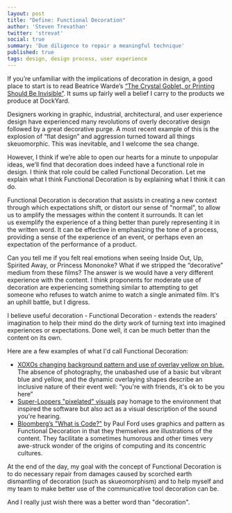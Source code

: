 ```yaml
---
layout: post
title: "Define: Functional Decoration"
author: 'Steven Trevathan'
twitter: 'strevat'
social: true
summary: 'Due diligence to repair a meaningful technique'
published: true
tags: design, design process, user experience
---
```


If you’re unfamiliar with the implications of decoration in design, a good place to start is to read Beatrice Warde’s [“The Crystal Goblet, or Printing Should Be Invisible”](http://gmunch.home.pipeline.com/typo-L/misc/ward.htm). It sums up fairly well a belief I carry to the products we produce at DockYard.

Designers working in graphic, industrial, architectural, and user experience design have experienced many revolutions of overly decorative design followed by a great decorative purge. A most recent example of this is the explosion of “flat design” and aggression turned toward all things skeuomorphic. This was inevitable, and I welcome the sea change.

However, I think if we’re able to open our hearts for a minute to unpopular ideas, we’ll find that decoration does indeed have a functional role in design. I think that role could be called Functional Decoration. Let me explain what I think Functional Decoration is by explaining what I think it can do.

Functional Decoration is decoration that assists in creating a new context through which expectations shift, or distort our sense of "normal", to allow us to amplify the messages within the content it surrounds. It can let us exemplify the experience of a thing better than purely representing it in the written word. It can be effective in emphasizing the tone of a process, providing a sense of the experience of an event, or perhaps even an expectation of the performance of a product.

Can you tell me if you felt real emotions when seeing Inside Out, Up, Spirited Away, or Princess Mononoke? What if we stripped the “decorative” medium from these films? The answer is we would have a very different experience with the content. I think proponents for moderate use of decoration are experiencing something similar to attempting to get someone who refuses to watch anime to watch a single animated film. It's an uphill battle, but I digress.

I believe useful decoration - Functional Decoration - extends the readers' imagination to help their mind do the dirty work of turning text into imagined experiences or expectations. Done well, it can be much better than the content on its own.

Here are a few examples of what I'd call Functional Decoration:

- [XOXOs changing background pattern and use of overlay yellow on blue.](http://2015.xoxofest.com/) The absence of photography, the unabashed use of a basic but vibrant blue and yellow, and the dynamic overlaying shapes describe an inclusive nature of their event well: “you're with friends, it's ok to be you here”
- [Super-Loopers "pixelated" visuals](http://superlooper.universlabs.co.uk/) pay homage to the environment that inspired the software but also act as a visual description of the sound you're hearing.
- [Bloomberg’s "What is Code?"](http://www.bloomberg.com/graphics/2015-paul-ford-what-is-code/) by Paul Ford uses graphics and pattern as Functional Decoration in that they themselves are illustrations of the content. They facilitate a sometimes humorous and other times very awe-struck wonder of the origins of computing and its concentric cultures.

At the end of the day, my goal with the concept of Functional Decoration is to do necessary repair from damages caused by scorched earth dismantling of decoration (such as skueomorphism) and to help myself and my team to make better use of the communicative tool decoration can be.

And I really just wish there was a better word than "decoration".